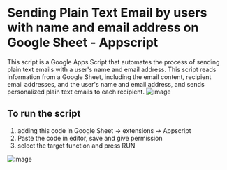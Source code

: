 # Sending Plain Text Email by users with name and email address on Google Sheet - Appscript

This script is a Google Apps Script that automates the process of sending plain text emails with a user's name and email address. This script reads information from a Google Sheet, including the email content, recipient email addresses, and the user's name and email address, and sends personalized plain text emails to each recipient.
![image](https://user-images.githubusercontent.com/5538753/221514230-c844ecf1-6dc4-4b75-8773-fe9fd66305c0.png)


## To run the script
1. adding this code in Google Sheet -> extensions -> Appscript
2. Paste the code in editor, save and give permission
3. select the target function and press RUN

![image](https://user-images.githubusercontent.com/5538753/221506476-aa8d9eb9-1dcd-4257-a03d-330199bfc3bd.png)
